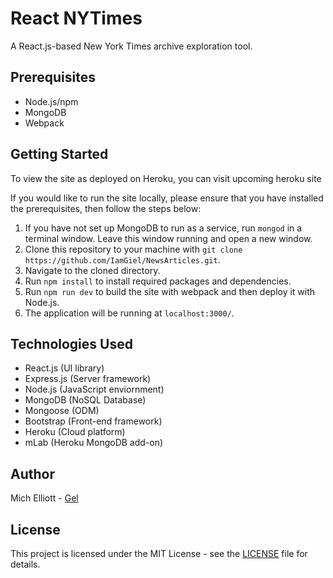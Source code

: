 # React NYTimes
A React.js-based New York Times archive exploration tool.

## Prerequisites
- Node.js/npm
- MongoDB
- Webpack

## Getting Started
To view the site as deployed on Heroku, you can visit <a>upcoming heroku site</a>

If you would like to run the site locally, please ensure that you have installed the prerequisites, then follow the steps below:

1. If you have not set up MongoDB to run as a service, run `mongod` in a terminal window. Leave this window running and open a new window. 
2. Clone this repository to your machine with `git clone https://github.com/IamGiel/NewsArticles.git`.
3. Navigate to the cloned directory.
4. Run `npm install` to install required packages and dependencies.
5. Run `npm run dev` to build the site with webpack and then deploy it with Node.js.
5. The application will be running at `localhost:3000/`.

## Technologies Used
- React.js (UI library)
- Express.js (Server framework)
- Node.js (JavaScript enviornment)
- MongoDB (NoSQL Database)
- Mongoose (ODM)
- Bootstrap (Front-end framework)
- Heroku (Cloud platform)
- mLab (Heroku MongoDB add-on)

## Author
Mich Elliott - [Gel](https://github.com/IamGiel/NewsArticles)

## License
This project is licensed under the MIT License - see the [LICENSE](LICENSE.md) file for details.